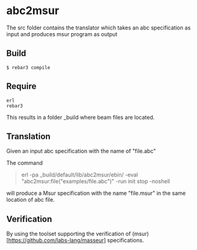 abc2msur
=====

The src folder contains the translator which takes an abc specification as input and produces  msur program as output


Build
-----
    $ rebar3 compile

Require
----
    erl
    rebar3

This results in a folder _build where beam files are located.

Translation
----

Given an input abc specification with the name of "file.abc"

The command

> erl -pa _build/default/lib/abc2msur/ebin/ -eval "abc2msur:file(\"examples/file.abc\")" -run init stop -noshell

will produce a Msur specification with the name "file.msur" in the same location of abc file.

Verification
----

By using the toolset supporting the verification of (msur)[https://github.com/labs-lang/masseur] specifications.
